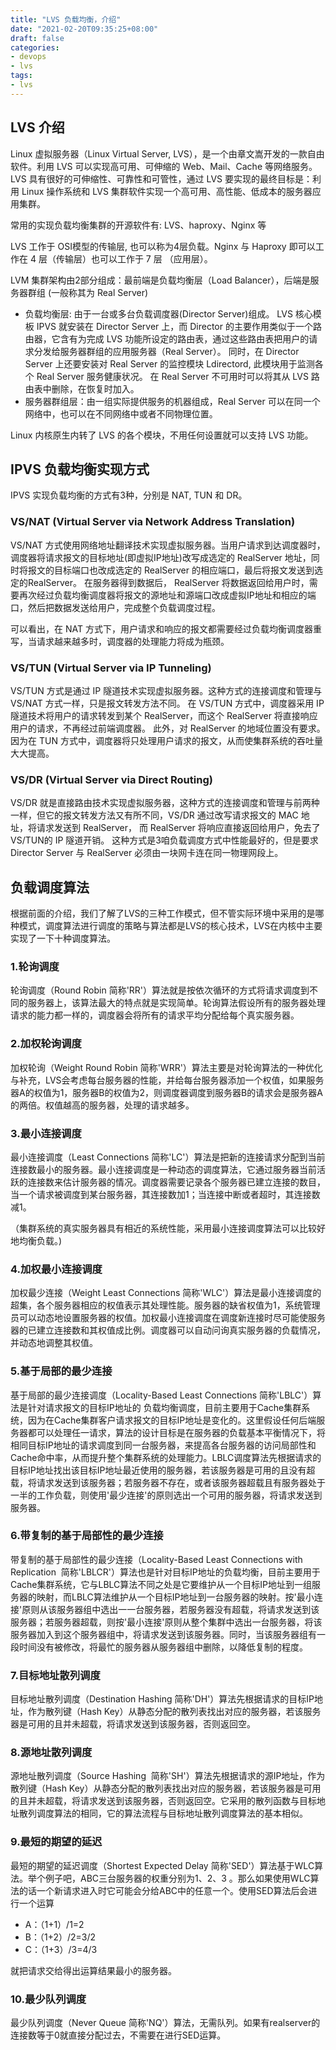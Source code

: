 ```yaml
---
title: "LVS 负载均衡，介绍"
date: "2021-02-20T09:35:25+08:00"
draft: false
categories:
- devops
- lvs
tags:
- lvs
---
```


## LVS 介绍

Linux 虚拟服务器（Linux Virtual Server, LVS），是一个由章文嵩开发的一款自由软件。利用 LVS 可以实现高可用、可伸缩的 Web、Mail、Cache 等网络服务。 
LVS 具有很好的可伸缩性、可靠性和可管性，通过 LVS 要实现的最终目标是：利用 Linux 操作系统和 LVS 集群软件实现一个高可用、高性能、低成本的服务器应用集群。

常用的实现负载均衡集群的开源软件有: LVS、haproxy、Nginx 等

LVS 工作于 OSI模型的传输层, 也可以称为4层负载。Nginx 与 Haproxy 即可以工作在 4 层（传输层）也可以工作于 7 层 （应用层）。

LVM 集群架构由2部分组成：最前端是负载均衡层（Load Balancer），后端是服务器群组 (一般称其为 Real Server)

- 负载均衡层: 由于一台或多台负载调度器(Director Server)组成。 LVS 核心模板 IPVS 就安装在 Director Server 上，而 Director 的主要作用类似于一个路由器，它含有为完成 LVS 功能所设定的路由表，通过这些路由表把用户的请求分发给服务器群组的应用服务器（Real Server）。 同时，在 Director Server 上还要安装对 Real Server 的监控模块 Ldirectord, 此模块用于监测各个 Real Server 服务健康状况。 在 Real Server 不可用时可以将其从 LVS 路由表中删除，在恢复时加入。
- 服务器群组层：由一组实际提供服务的机器组成，Real Server 可以在同一个网络中，也可以在不同网络中或者不同物理位置。

Linux 内核原生内转了 LVS 的各个模块，不用任何设置就可以支持 LVS 功能。

## IPVS 负载均衡实现方式

IPVS 实现负载均衡的方式有3种，分别是 NAT, TUN 和 DR。 

### VS/NAT (Virtual Server via Network Address Translation)

VS/NAT 方式使用网络地址翻译技术实现虚拟服务器。当用户请求到达调度器时，调度器将请求报文的目标地址(即虚拟IP地址)改写成选定的 RealServer 地址，同时将报文的目标端口也改成选定的 RealServer 的相应端口，最后将报文发送到选定的RealServer。 在服务器得到数据后， RealServer 将数据返回给用户时，需要再次经过负载均衡调度器将报文的源地址和源端口改成虚拟IP地址和相应的端口，然后把数据发送给用户，完成整个负载调度过程。

可以看出，在 NAT 方式下，用户请求和响应的报文都需要经过负载均衡调度器重写，当请求越来越多时，调度器的处理能力将成为瓶颈。

### VS/TUN (Virtual Server via IP Tunneling)

VS/TUN 方式是通过 IP 隧道技术实现虚拟服务器。这种方式的连接调度和管理与 VS/NAT 方式一样，只是报文转发方法不同。 在 VS/TUN 方式中，调度器采用 IP 隧道技术将用户的请求转发到某个 RealServer，而这个 RealServer 将直接响应用户的请求，不再经过前端调度器。 此外，对 RealServer 的地域位置没有要求。 因为在 TUN 方式中，调度器将只处理用户请求的报文，从而使集群系统的吞吐量大大提高。

### VS/DR (Virtual Server via Direct Routing)

VS/DR 就是直接路由技术实现虚拟服务器，这种方式的连接调度和管理与前两种一样，但它的报文转发方法又有所不同，VS/DR 通过改写请求报文的 MAC 地址，将请求发送到 RealServer， 而 RealServer 将响应直接返回给用户，免去了 VS/TUN的 IP 隧道开销。 这种方式是3咱负载调度方式中性能最好的，但是要求 Director Server 与 RealServer 必须由一块网卡连在同一物理网段上。

## 负载调度算法

根据前面的介绍，我们了解了LVS的三种工作模式，但不管实际环境中采用的是哪种模式，调度算法进行调度的策略与算法都是LVS的核心技术，LVS在内核中主要实现了一下十种调度算法。

### 1.轮询调度

轮询调度（Round Robin 简称'RR'）算法就是按依次循环的方式将请求调度到不同的服务器上，该算法最大的特点就是实现简单。轮询算法假设所有的服务器处理请求的能力都一样的，调度器会将所有的请求平均分配给每个真实服务器。

### 2.加权轮询调度

加权轮询（Weight Round Robin 简称'WRR'）算法主要是对轮询算法的一种优化与补充，LVS会考虑每台服务器的性能，并给每台服务器添加一个权值，如果服务器A的权值为1，服务器B的权值为2，则调度器调度到服务器B的请求会是服务器A的两倍。权值越高的服务器，处理的请求越多。

### 3.最小连接调度

最小连接调度（Least Connections 简称'LC'）算法是把新的连接请求分配到当前连接数最小的服务器。最小连接调度是一种动态的调度算法，它通过服务器当前活跃的连接数来估计服务器的情况。调度器需要记录各个服务器已建立连接的数目，当一个请求被调度到某台服务器，其连接数加1；当连接中断或者超时，其连接数减1。

（集群系统的真实服务器具有相近的系统性能，采用最小连接调度算法可以比较好地均衡负载。)

### 4.加权最小连接调度

加权最少连接（Weight Least Connections 简称'WLC'）算法是最小连接调度的超集，各个服务器相应的权值表示其处理性能。服务器的缺省权值为1，系统管理员可以动态地设置服务器的权值。加权最小连接调度在调度新连接时尽可能使服务器的已建立连接数和其权值成比例。调度器可以自动问询真实服务器的负载情况，并动态地调整其权值。

### 5.基于局部的最少连接

基于局部的最少连接调度（Locality-Based Least Connections 简称'LBLC'）算法是针对请求报文的目标IP地址的 负载均衡调度，目前主要用于Cache集群系统，因为在Cache集群客户请求报文的目标IP地址是变化的。这里假设任何后端服务器都可以处理任一请求，算法的设计目标是在服务器的负载基本平衡情况下，将相同目标IP地址的请求调度到同一台服务器，来提高各台服务器的访问局部性和Cache命中率，从而提升整个集群系统的处理能力。LBLC调度算法先根据请求的目标IP地址找出该目标IP地址最近使用的服务器，若该服务器是可用的且没有超载，将请求发送到该服务器；若服务器不存在，或者该服务器超载且有服务器处于一半的工作负载，则使用'最少连接'的原则选出一个可用的服务器，将请求发送到服务器。

### 6.带复制的基于局部性的最少连接

带复制的基于局部性的最少连接（Locality-Based Least Connections with Replication  简称'LBLCR'）算法也是针对目标IP地址的负载均衡，目前主要用于Cache集群系统，它与LBLC算法不同之处是它要维护从一个目标IP地址到一组服务器的映射，而LBLC算法维护从一个目标IP地址到一台服务器的映射。按'最小连接'原则从该服务器组中选出一一台服务器，若服务器没有超载，将请求发送到该服务器；若服务器超载，则按'最小连接'原则从整个集群中选出一台服务器，将该服务器加入到这个服务器组中，将请求发送到该服务器。同时，当该服务器组有一段时间没有被修改，将最忙的服务器从服务器组中删除，以降低复制的程度。

### 7.目标地址散列调度

目标地址散列调度（Destination Hashing 简称'DH'）算法先根据请求的目标IP地址，作为散列键（Hash Key）从静态分配的散列表找出对应的服务器，若该服务器是可用的且并未超载，将请求发送到该服务器，否则返回空。

### 8.源地址散列调度

源地址散列调度（Source Hashing  简称'SH'）算法先根据请求的源IP地址，作为散列键（Hash Key）从静态分配的散列表找出对应的服务器，若该服务器是可用的且并未超载，将请求发送到该服务器，否则返回空。它采用的散列函数与目标地址散列调度算法的相同，它的算法流程与目标地址散列调度算法的基本相似。

### 9.最短的期望的延迟

最短的期望的延迟调度（Shortest Expected Delay 简称'SED'）算法基于WLC算法。举个例子吧，ABC三台服务器的权重分别为1、2、3 。那么如果使用WLC算法的话一个新请求进入时它可能会分给ABC中的任意一个。使用SED算法后会进行一个运算

- A：（1+1）/1=2
- B：（1+2）/2=3/2
- C：（1+3）/3=4/3

就把请求交给得出运算结果最小的服务器。

### 10.最少队列调度

最少队列调度（Never Queue 简称'NQ'）算法，无需队列。如果有realserver的连接数等于0就直接分配过去，不需要在进行SED运算。
